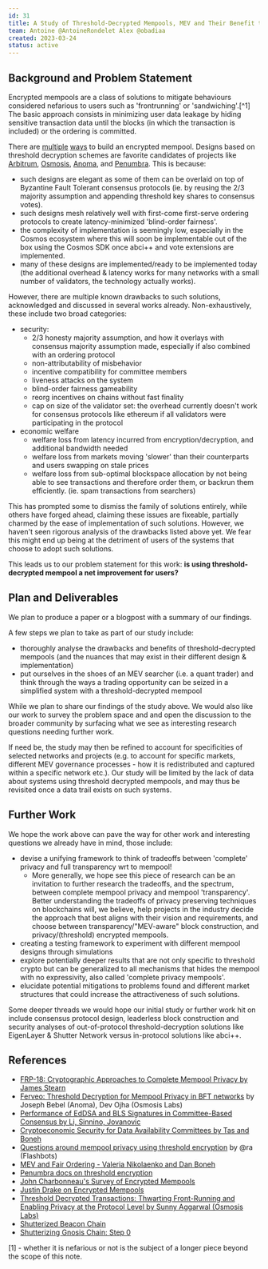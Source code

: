```yaml
---
id: 31
title: A Study of Threshold-Decrypted Mempools, MEV and Their Benefit to Users
team: Antoine @AntoineRondelet Alex @obadiaa 
created: 2023-03-24
status: active
---
```


## Background and Problem Statement

Encrypted mempools are a class of solutions to mitigate behaviours considered nefarious to users such as 'frontrunning' or 'sandwiching'.[^1] The basic approach consists in minimizing user data leakage by hiding sensitive transaction data until the blocks (in which the transaction is included) or the ordering is committed. 

There are [multiple](https://joncharbonneau.substack.com/p/encrypted-mempools) [ways](https://github.com/JBStearn/FRP-18/blob/main/Cryptographic_Approaches_to_Complete_Mempool_Privacy.pdf) to build an encrypted mempool. Designs based on threshold decryption schemes are favorite candidates of projects like [Arbitrum](https://blog.chain.link/arbitrum-and-chainlink-fair-sequencing-services/), [Osmosis](), [Anoma](https://github.com/anoma/ferveo), and [Penumbra](https://protocol.penumbra.zone/main/crypto/flow-encryption/threshold-encryption.html). This is because:
* such designs are elegant as some of them can be overlaid on top of Byzantine Fault Tolerant consensus protocols (ie. by reusing the 2/3 majority assumption and appending threshold key shares to consensus votes).
* such designs mesh relatively well with first-come first-serve ordering protocols to create latency-minimized 'blind-order fairness'.
* the complexity of implementation is seemingly low, especially in the Cosmos ecosystem where this will soon be implementable out of the box using the Cosmos SDK once abci++ and vote extensions are implemented.
* many of these designs are implemented/ready to be implemented today (the additional overhead & latency works for many networks with a small number of validators, the technology actually works).

However, there are multiple known drawbacks to such solutions, acknowledged and discussed in several works already. Non-exhaustively, these include two broad categories:
* security:
    * 2/3 honesty majority assumption, and how it overlays with consensus majority assumption made, especially if also combined with an ordering protocol
    * non-attributability of misbehavior
    * incentive compatibility for committee members
    * liveness attacks on the system 
    * blind-order fairness gameability
    * reorg incentives on chains without fast finality
    * cap on size of the validator set: the overhead currently doesn't work for consensus protocols like ethereum if all validators were participating in the protocol
* economic welfare
    * welfare loss from latency incurred from encryption/decryption, and additional bandwidth needed
    * welfare loss from markets moving 'slower' than their counterparts and users swapping on stale prices
    * welfare loss from sub-optimal blockspace allocation by not being able to see transactions and therefore order them, or backrun them efficiently. (ie. spam transactions from searchers)


This has prompted some to dismiss the family of solutions entirely, while others have forged ahead, claiming these issues are fixeable, partially charmed by the ease of implementation of such solutions. However, we haven't seen rigorous analysis of the drawbacks listed above yet. We fear this might end up being at the detriment of users of the systems that choose to adopt such solutions.

This leads us to our problem statement for this work: **is using threshold-decrypted mempool a net improvement for users?** 

## Plan and Deliverables

We plan to produce a paper or a blogpost with a summary of our findings.

A few steps we plan to take as part of our study include:
* thoroughly analyse the drawbacks and benefits of threshold-decrypted mempools (and the nuances that may exist in their different design & implementation)
* put ourselves in the shoes of an MEV searcher (i.e. a quant trader) and think through the ways a trading opportunity can be seized in a simplified system with a threshold-decrypted mempool

While we plan to share our findings of the study above. We would also like our work to survey the problem space and and open the discussion to the broader community by surfacing what we see as interesting research questions needing further work.

If need be, the study may then be refined to account for specificities of selected networks and projects (e.g. to account for specific markets, different MEV governance processes - how it is redistributed and captured within a specific network etc.). Our study will be limited by the lack of data about systems using threshold decrypted mempools, and may thus be revisited once a data trail exists on such systems.

## Further Work

We hope the work above can pave the way for other work and interesting questions we already have in mind, those include:
- devise a unifying framework to think of tradeoffs between 'complete' privacy and full transparency wrt to mempool!
    - More generally, we hope see this piece of research can be an invitation to further research the tradeoffs, and the spectrum, between complete mempool privacy and mempool 'transparency'. Better understanding the tradeoffs of privacy preserving techniques on blockchains will, we believe, help projects in the industry decide the approach that best aligns with their vision and requirements, and choose between transparency/"MEV-aware" block construction, and privacy/(threshold) encrypted mempools.
- creating a testing framework to experiment with different mempool designs through simulations
- explore potentially deeper results that are not only specific to threshold crypto but can be generalized to all mechanisms that hides the mempool with no expressivity, also called 'complete privacy mempools'.
- elucidate potential mitigations to problems found and different market structures that could increase the attractiveness of such solutions.


Some deeper threads we would hope our initial study or further work hit on include consensus protocol design, leaderless block construction and security analyses of out-of-protocol threshold-decryption solutions like EigenLayer & Shutter Network versus in-protocol solutions like abci++.

## References

- [FRP-18: Cryptographic Approaches to Complete Mempool Privacy by James Stearn](https://github.com/JBStearn/FRP-18/blob/main/Cryptographic_Approaches_to_Complete_Mempool_Privacy.pdf) 
- [Ferveo: Threshold Decryption for Mempool Privacy in BFT networks](https://eprint.iacr.org/2022/898) by Joseph Bebel (Anoma), Dev Ojha (Osmosis Labs)
- [Performance of EdDSA and BLS Signatures in Committee-Based Consensus by Li, Sinnino, Jovanovic](https://arxiv.org/abs/2302.00418)
- [Cryptoeconomic Security for
Data Availability Committees by Tas and Boneh](https://arxiv.org/pdf/2208.02999.pdf)
- [Questions around mempool privacy using threshold encryption](https://collective.flashbots.net/t/questions-around-mempool-privacy-using-threshold-encryption/520?u=alex) by @ra (Flashbots)
- [MEV and Fair Ordering - Valeria Nikolaenko and Dan Boneh](https://youtu.be/T1bD7_OTD1o)
- [Penumbra docs on threshold encryption](https://protocol.penumbra.zone/main/crypto/flow-encryption/threshold-encryption.html)
- [John Charbonneau's Survey of Encrypted Mempools](https://joncharbonneau.substack.com/p/encrypted-mempools)
- [Justin Drake on Encrypted Mempools](https://youtu.be/XRM0CpGY3sw)
- [Threshold Decrypted Transactions: Thwarting Front-Running and Enabling Privacy at the Protocol Level by Sunny Aggarwal (Osmosis Labs)](https://youtu.be/6WrFlsDSUYg) 
- [Shutterized Beacon Chain](https://ethresear.ch/t/shutterized-beacon-chain/12249)
- [Shutterizing Gnosis Chain: Step 0](https://www.notion.so/Shutterizing-Gnosis-Chain-Step-0-f2b900eea7d744e097a62abd8bacf6e8)


[1] - whether it is nefarious or not is the subject of a longer piece beyond the scope of this note.
